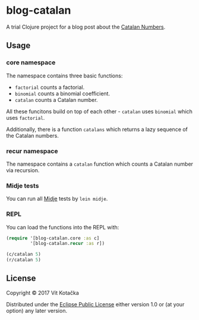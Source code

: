# blog-catalan

A trial Clojure project for a blog post about the [Catalan Numbers](https://en.wikipedia.org/wiki/Catalan_number).

## Usage

### core namespace

The namespace contains three basic functions:

* `factorial` counts a factorial.
* `binomial` counts a binomial coefficient.
* `catalan` counts a Catalan number.

All these funcitons build on top of each other - `catalan` uses `binomial` which uses `factorial`.

Additionally, there is a function `catalans` which returns a lazy sequence of the Catalan numbers.

### recur namespace

The namespace contains a `catalan` function which counts a Catalan number via recursion.

### Midje tests

You can run all [Midje](https://github.com/marick/Midje) tests by `lein midje`.

### REPL

You can load the functions into the REPL with:

```clojure
(require '[blog-catalan.core :as c]
         '[blog-catalan.recur :as r])

(c/catalan 5)
(r/catalan 5)
```

## License

Copyright © 2017 Vít Kotačka

Distributed under the [Eclipse Public License](https://eclipse.org/org/documents/epl-v10.php)
either version 1.0 or (at your option) any later version.
